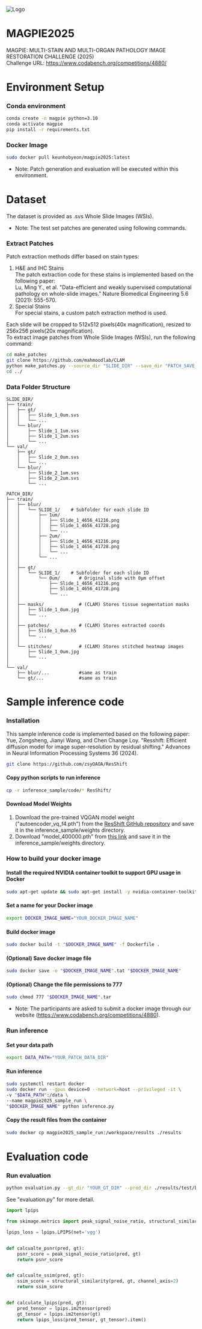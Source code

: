 ![Logo](docs/logo_magpie1_4.png)

# MAGPIE2025

MAGPIE: MULTI-STAIN AND MULTI-ORGAN PATHOLOGY IMAGE RESTORATION CHALLENGE (2025)  
Challenge URL: https://www.codabench.org/competitions/4880/

# Environment Setup

### Conda environment

```bash
conda create -n magpie python=3.10
conda activate magpie
pip install -r requirements.txt
```

### Docker Image

```bash
sudo docker pull keunhobyeon/magpie2025:latest
```

* Note: Patch generation and evaluation will be executed within this environment.

# Dataset

The dataset is provided as .svs Whole Slide Images (WSIs).
* Note: The test set patches are generated using following commands.

### Extract Patches

Patch extraction methods differ based on stain types:

1. H&E and IHC Stains  
   The patch extraction code for these stains is implemented based on the following paper:  
   Lu, Ming Y., et al. "Data-efficient and weakly supervised computational pathology on whole-slide images." Nature Biomedical Engineering 5.6 (2021): 555-570.
2. Special Stains  
   For special stains, a custom patch extraction method is used.

Each slide will be cropped to 512x512 pixels(40x magnification), resized to 256x256 pixels(20x magnification).  
To extract image patches from Whole Slide Images (WSIs), run the following command:

```bash
cd make_patches
git clone https://github.com/mahmoodlab/CLAM
python make_patches.py --source_dir "SLIDE_DIR" --save_dir "PATCH_SAVE_DIR"  --gpus 1 2 3 4
cd ../
```

### Data Folder Structure

```
SLIDE_DIR/
├── train/
│   ├── gt/
│   │   ├── Slide_1_0um.svs
│   │   └── ...
│   └── blur/
│       ├── Slide_1_1um.svs
│       ├── Slide_1_2um.svs
│       └── ...
└── val/
    ├── gt/
    │   ├── Slide_2_0um.svs
    │   └── ...
    └── blur/
        ├── Slide_2_1um.svs
        ├── Slide_2_2um.svs
        └── ...
```

```
PATCH_DIR/
├── train/
│   ├── blur/
│   │   └── SLIDE_1/    # Subfolder for each slide ID
│   │       ├── 1um/
│   │       │   ├── Slide_1_4656_41216.png
│   │       │   ├── Slide_1_4656_41728.png
│   │       │   └── ...
│   │       ├── 2um/
│   │       │   ├── Slide_1_4656_41216.png
│   │       │   ├── Slide_1_4656_41728.png
│   │       │   └── ...
│   │       └── ...
│   │ 
│   ├── gt/
│   │   └── SLIDE_1/    # Subfolder for each slide ID
│   │       └── 0um/       # Original slide with 0μm offset
│   │           ├── Slide_1_4656_41216.png
│   │           ├── Slide_1_4656_41728.png
│   │           └── ...
│   │
│   ├── masks/             # (CLAM) Stores tissue segmentation masks
│   │   ├── Slide_1_0um.jpg
│   │   └── ...
│   │
│   ├── patches/           # (CLAM) Stores extracted coords
│   │   ├── Slide_1_0um.h5
│   │   └── ... 
│   │
│   └── stitches/          # (CLAM) Stores stitched heatmap images 
│       ├── Slide_1_0um.jpg 
│       └── ...
│
└── val/
    ├── blur/...           #same as train
    └── gt/...             #same as train
```

# Sample inference code

### Installation

This sample inference code is implemented based on the following paper:
Yue, Zongsheng, Jianyi Wang, and Chen Change Loy. "Resshift: Efficient diffusion model for image super-resolution by residual shifting." Advances in Neural Information Processing Systems 36 (2024).

```bash
git clone https://github.com/zsyOAOA/ResShift
```

#### Copy python scripts to run inference

```bash
cp -r inference_sample/code/* ResShift/
```

#### Download Model Weights

1. Download the pre-trained VQGAN model weight ("autoencoder_vq_f4.pth") from the [ResShift GitHub repository](https://github.com/zsyOAOA/ResShift) and save it in the inference_sample/weights directory.
2. Download "model_400000.pth" from [this link](https://github.com/KeunhoByeon/MAGPIE2025/releases/tag/v1.0) and save it in the inference_sample/weights directory.

### How to build your docker image

#### Install the required NVIDIA container toolkit to support GPU usage in Docker
```bash
sudo apt-get update && sudo apt-get install -y nvidia-container-toolkit
```

#### Set a name for your Docker image
```bash
export DOCKER_IMAGE_NAME="YOUR_DOCKER_IMAGE_NAME"
```

#### Build docker image
```bash
sudo docker build -t "$DOCKER_IMAGE_NAME" -f Dockerfile .
```

#### (Optional) Save docker image file
```bash
sudo docker save -o "$DOCKER_IMAGE_NAME".tat "$DOCKER_IMAGE_NAME"
```

#### (Optional) Change the file permissions to 777
```bash
sudo chmod 777 "$DOCKER_IMAGE_NAME".tar
```
* Note: The participants are asked to submit a docker image through our website (https://www.codabench.org/competitions/4880).

### Run inference

#### Set your data path

```bash
export DATA_PATH="YOUR_PATCH_DATA_DIR"
```

#### Run inference

```bash
sudo systemctl restart docker
sudo docker run --gpus device=0 --network=host --privileged -it \
-v "$DATA_PATH":/data \
--name magpie2025_sample_run \
"$DOCKER_IMAGE_NAME" python inference.py
```

#### Copy the result files from the container

```bash
sudo docker cp magpie2025_sample_run:/workspace/results ./results
```

# Evaluation code

### Run evaluation

```bash
python evaluation.py --gt_dir "YOUR_GT_DIR" --pred_dir ./results/test/blur
```

See "evaluation.py" for more detail.

```python
import lpips

from skimage.metrics import peak_signal_noise_ratio, structural_similarity

lpips_loss = lpips.LPIPS(net='vgg')


def calcualte_psnr(pred, gt):
    psnr_score = peak_signal_noise_ratio(pred, gt)
    return psnr_score


def calcualte_ssim(pred, gt):
    ssim_score = structural_similarity(pred, gt, channel_axis=2)
    return ssim_score


def calculate_lpips(pred, gt):
    pred_tensor = lpips.im2tensor(pred)
    gt_tensor = lpips.im2tensor(gt)
    return lpips_loss(pred_tensor, gt_tensor).item()
```

